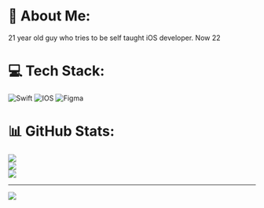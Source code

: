 # 💫 About Me:
21 year old guy who tries to be self taught iOS developer. Now 22


# 💻 Tech Stack:
![Swift](https://img.shields.io/badge/swift-F54A2A?style=for-the-badge&logo=swift&logoColor=white) ![IOS](https://img.shields.io/badge/IOS-%2320232a.svg?style=for-the-badge&logo=apple&logoColor=white) 	![Figma](https://img.shields.io/badge/figma-%23F24E1E.svg?style=for-the-badge&logo=figma&logoColor=white)
# 📊 GitHub Stats:
![](https://github-readme-stats.vercel.app/api?username=ggokoglann&theme=dark&hide_border=false&include_all_commits=false&count_private=false)<br/>
![](https://github-readme-streak-stats.herokuapp.com/?user=ggokoglann&theme=dark&hide_border=false)<br/>
![](https://github-readme-stats.vercel.app/api/top-langs/?username=ggokoglann&theme=dark&hide_border=false&include_all_commits=false&count_private=false&layout=compact)

---
[![](https://visitcount.itsvg.in/api?id=ggokoglann&icon=0&color=0)](https://visitcount.itsvg.in)

<!-- Proudly created with GPRM ( https://gprm.itsvg.in ) -->
